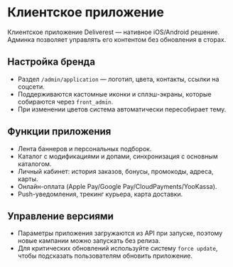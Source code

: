 # Клиентское приложение

Клиентское приложение Deliverest — нативное iOS/Android решение. Админка позволяет управлять его контентом без обновления в сторах.

## Настройка бренда

- Раздел `/admin/application` — логотип, цвета, контакты, ссылки на соцсети.
- Поддерживаются кастомные иконки и сплэш-экраны, которые собираются через `front_admin`.
- При изменении цветов система автоматически пересобирает тему.

## Функции приложения

- Лента баннеров и персональных подборок.
- Каталог с модификациями и допами, синхронизация с основным каталогом.
- Личный кабинет: история заказов, бонусы, промокоды, адреса, карты.
- Онлайн-оплата (Apple Pay/Google Pay/CloudPayments/YooKassa).
- Push-уведомления, трекинг курьера, карта доставки.

## Управление версиями

- Параметры приложения загружаются из API при запуске, поэтому новые кампании можно запускать без релиза.
- Для критических обновлений используйте систему `force update`, чтобы подсказать пользователям обновить приложение.
